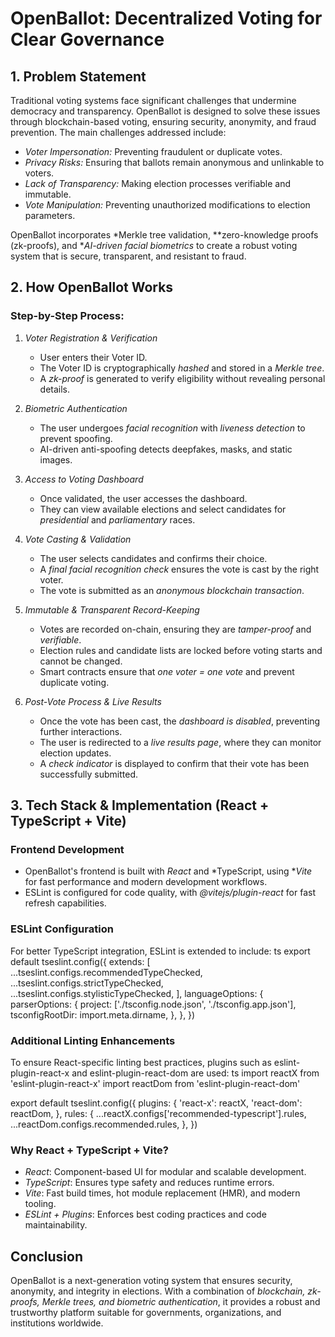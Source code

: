 # OpenBallot: Decentralized Voting for Clear Governance

## 1. Problem Statement
Traditional voting systems face significant challenges that undermine democracy and transparency. OpenBallot is designed to solve these issues through blockchain-based voting, ensuring security, anonymity, and fraud prevention. The main challenges addressed include:

- *Voter Impersonation:* Preventing fraudulent or duplicate votes.
- *Privacy Risks:* Ensuring that ballots remain anonymous and unlinkable to voters.
- *Lack of Transparency:* Making election processes verifiable and immutable.
- *Vote Manipulation:* Preventing unauthorized modifications to election parameters.

OpenBallot incorporates *Merkle tree validation, **zero-knowledge proofs (zk-proofs), and **AI-driven facial biometrics* to create a robust voting system that is secure, transparent, and resistant to fraud.

## 2. How OpenBallot Works
### Step-by-Step Process:
1. *Voter Registration & Verification*
   - User enters their Voter ID.
   - The Voter ID is cryptographically *hashed* and stored in a *Merkle tree*.
   - A *zk-proof* is generated to verify eligibility without revealing personal details.
   
2. *Biometric Authentication*
   - The user undergoes *facial recognition* with *liveness detection* to prevent spoofing.
   - AI-driven anti-spoofing detects deepfakes, masks, and static images.

3. *Access to Voting Dashboard*
   - Once validated, the user accesses the dashboard.
   - They can view available elections and select candidates for *presidential* and *parliamentary* races.

4. *Vote Casting & Validation*
   - The user selects candidates and confirms their choice.
   - A *final facial recognition check* ensures the vote is cast by the right voter.
   - The vote is submitted as an *anonymous blockchain transaction*.
   
5. *Immutable & Transparent Record-Keeping*
   - Votes are recorded on-chain, ensuring they are *tamper-proof* and *verifiable*.
   - Election rules and candidate lists are locked before voting starts and cannot be changed.
   - Smart contracts ensure that *one voter = one vote* and prevent duplicate voting.

6. *Post-Vote Process & Live Results*
   - Once the vote has been cast, the *dashboard is disabled*, preventing further interactions.
   - The user is redirected to a *live results page*, where they can monitor election updates.
   - A *check indicator* is displayed to confirm that their vote has been successfully submitted.

## 3. Tech Stack & Implementation (React + TypeScript + Vite)

### Frontend Development
- OpenBallot's frontend is built with *React* and *TypeScript, using **Vite* for fast performance and modern development workflows.
- ESLint is configured for code quality, with *@vitejs/plugin-react* for fast refresh capabilities.

### ESLint Configuration
For better TypeScript integration, ESLint is extended to include:
ts
export default tseslint.config({
  extends: [
    ...tseslint.configs.recommendedTypeChecked,
    ...tseslint.configs.strictTypeChecked,
    ...tseslint.configs.stylisticTypeChecked,
  ],
  languageOptions: {
    parserOptions: {
      project: ['./tsconfig.node.json', './tsconfig.app.json'],
      tsconfigRootDir: import.meta.dirname,
    },
  },
})


### Additional Linting Enhancements
To ensure React-specific linting best practices, plugins such as eslint-plugin-react-x and eslint-plugin-react-dom are used:
ts
import reactX from 'eslint-plugin-react-x'
import reactDom from 'eslint-plugin-react-dom'

export default tseslint.config({
  plugins: {
    'react-x': reactX,
    'react-dom': reactDom,
  },
  rules: {
    ...reactX.configs['recommended-typescript'].rules,
    ...reactDom.configs.recommended.rules,
  },
})


### Why React + TypeScript + Vite?
- *React*: Component-based UI for modular and scalable development.
- *TypeScript*: Ensures type safety and reduces runtime errors.
- *Vite*: Fast build times, hot module replacement (HMR), and modern tooling.
- *ESLint + Plugins*: Enforces best coding practices and code maintainability.

## Conclusion
OpenBallot is a next-generation voting system that ensures security, anonymity, and integrity in elections. With a combination of *blockchain, zk-proofs, Merkle trees, and biometric authentication*, it provides a robust and trustworthy platform suitable for governments, organizations, and institutions worldwide.
